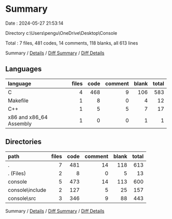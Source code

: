 # Summary

Date : 2024-05-27 21:53:14

Directory c:\\Users\\pengu\\OneDrive\\Desktop\\Console

Total : 7 files,  481 codes, 14 comments, 118 blanks, all 613 lines

Summary / [Details](details.md) / [Diff Summary](diff.md) / [Diff Details](diff-details.md)

## Languages
| language | files | code | comment | blank | total |
| :--- | ---: | ---: | ---: | ---: | ---: |
| C | 4 | 468 | 9 | 106 | 583 |
| Makefile | 1 | 8 | 0 | 4 | 12 |
| C++ | 1 | 5 | 5 | 7 | 17 |
| x86 and x86_64 Assembly | 1 | 0 | 0 | 1 | 1 |

## Directories
| path | files | code | comment | blank | total |
| :--- | ---: | ---: | ---: | ---: | ---: |
| . | 7 | 481 | 14 | 118 | 613 |
| . (Files) | 2 | 8 | 0 | 5 | 13 |
| console | 5 | 473 | 14 | 113 | 600 |
| console\\include | 2 | 127 | 5 | 25 | 157 |
| console\\src | 3 | 346 | 9 | 88 | 443 |

Summary / [Details](details.md) / [Diff Summary](diff.md) / [Diff Details](diff-details.md)